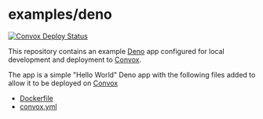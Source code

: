 # examples/deno
<a href="https://github.com/convox-examples/deno/actions"><img alt="Convox Deploy Status" src="https://github.com/convox-examples/deno/workflows/Convox%20Deploy/badge.svg"></a>
<br>

This repository contains an example [Deno](https://deno.land/) app configured for local development and deployment to [Convox](https://convox.com).

The app is a simple "Hello World" Deno app with the following files added to allow it to be deployed on [Convox](https://convox.com)
* [Dockerfile](Dockerfile)
* [convox.yml](convox.yml)
